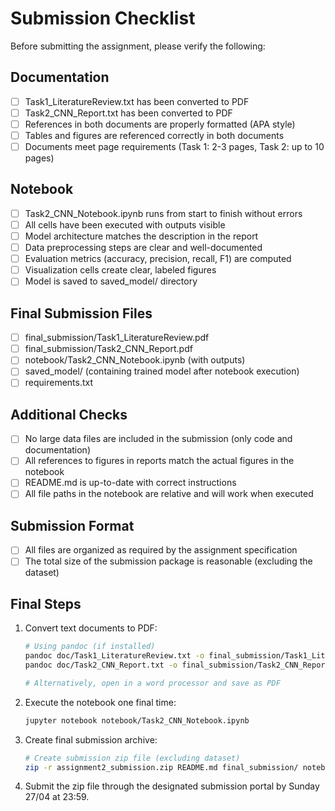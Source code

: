 # Submission Checklist

Before submitting the assignment, please verify the following:

## Documentation
- [ ] Task1_LiteratureReview.txt has been converted to PDF
- [ ] Task2_CNN_Report.txt has been converted to PDF
- [ ] References in both documents are properly formatted (APA style)
- [ ] Tables and figures are referenced correctly in both documents
- [ ] Documents meet page requirements (Task 1: 2-3 pages, Task 2: up to 10 pages)

## Notebook
- [ ] Task2_CNN_Notebook.ipynb runs from start to finish without errors
- [ ] All cells have been executed with outputs visible
- [ ] Model architecture matches the description in the report
- [ ] Data preprocessing steps are clear and well-documented
- [ ] Evaluation metrics (accuracy, precision, recall, F1) are computed
- [ ] Visualization cells create clear, labeled figures
- [ ] Model is saved to saved_model/ directory

## Final Submission Files
- [ ] final_submission/Task1_LiteratureReview.pdf
- [ ] final_submission/Task2_CNN_Report.pdf
- [ ] notebook/Task2_CNN_Notebook.ipynb (with outputs)
- [ ] saved_model/ (containing trained model after notebook execution)
- [ ] requirements.txt

## Additional Checks
- [ ] No large data files are included in the submission (only code and documentation)
- [ ] All references to figures in reports match the actual figures in the notebook
- [ ] README.md is up-to-date with correct instructions
- [ ] All file paths in the notebook are relative and will work when executed

## Submission Format
- [ ] All files are organized as required by the assignment specification
- [ ] The total size of the submission package is reasonable (excluding the dataset)

## Final Steps
1. Convert text documents to PDF:
   ```bash
   # Using pandoc (if installed)
   pandoc doc/Task1_LiteratureReview.txt -o final_submission/Task1_LiteratureReview.pdf
   pandoc doc/Task2_CNN_Report.txt -o final_submission/Task2_CNN_Report.pdf
   
   # Alternatively, open in a word processor and save as PDF
   ```

2. Execute the notebook one final time:
   ```bash
   jupyter notebook notebook/Task2_CNN_Notebook.ipynb
   ```

3. Create final submission archive:
   ```bash
   # Create submission zip file (excluding dataset)
   zip -r assignment2_submission.zip README.md final_submission/ notebook/ requirements.txt saved_model/ -x "*.DS_Store" -x "*__pycache__*"
   ```

4. Submit the zip file through the designated submission portal by Sunday 27/04 at 23:59. 